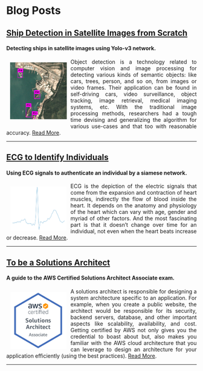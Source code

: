 # Blog Posts

## [Ship Detection in Satellite Images from Scratch](https://medium.com/intel-software-innovators/ship-detection-in-satellite-images-from-scratch-849ccfcc3072)
#### Detecting ships in satellite images using Yolo-v3 network.

<div>
<img src="img/blog_ship.png" width="150px" float="left" align="left" style="margin:10px;"/> <p align="justify">Object detection is a technology related to computer vision and image processing for detecting various kinds of semantic objects: like cars, trees, person, and so on, from images or video frames. Their application can be found in self-driving cars, video surveillance, object tracking, image retrieval, medical imaging systems, etc. With the traditional image processing methods, researchers had a tough time devising and generalizing the algorithm for various use-cases and that too with reasonable accuracy. <a href="https://medium.com/intel-software-innovators/ship-detection-in-satellite-images-from-scratch-849ccfcc3072">Read More</a>.</p>
</div>
<hr>

## [ECG to Identify Individuals](https://medium.com/intel-software-innovators/ecg-to-identify-individuals-from-data-to-deployment-74cce404f9f0)
#### Using ECG signals to authenticate an individual by a siamese network.

<div>
<img src="img/blog_ecg.png" width="150px" float="left" align="left" style="margin:10px;"/> <p align="justify">ECG is the depiction of the electric signals that come from the expansion and contraction of heart muscles, indirectly the flow of blood inside the heart. It depends on the anatomy and physiology of the heart which can vary with age, gender and myriad of other factors. And the most fascinating part is that it doesn’t change over time for an individual, not even when the heart beats increase or decrease. <a href="https://medium.com/intel-software-innovators/ecg-to-identify-individuals-from-data-to-deployment-74cce404f9f0">Read More</a>.</p>
</div>
<hr>

## [To be a Solutions Architect](https://medium.com/@amanag.11/to-be-a-solutions-architect-3990135ac2fe)
#### A guide to the AWS Certified Solutions Architect Associate exam.

<div>
<img src="img/blog_aws.png" width="150px" float="left" align="left" style="margin:10px;"/> <p align="justify">A solutions architect is responsible for designing a system architecture specific to an application. For example, when you create a public website, the architect would be responsible for its security, backend servers, database, and other important aspects like scalability, availability, and cost. Getting certified by AWS not only gives you the credential to boast about but, also makes you familiar with the AWS cloud architecture that you can leverage to design an architecture for your application efficiently (using the best practices). <a href="https://medium.com/@amanag.11/to-be-a-solutions-architect-3990135ac2fe">Read More</a>.</p>
</div>
<hr>

<br><br>
